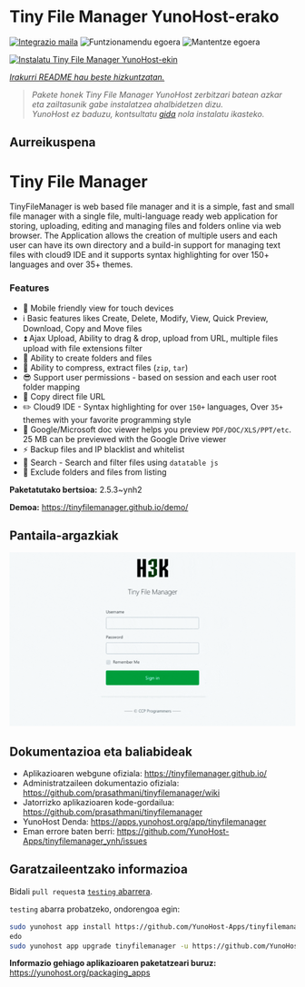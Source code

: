 <!--
Ohart ongi: README hau automatikoki sortu da <https://github.com/YunoHost/apps/tree/master/tools/readme_generator>ri esker
EZ editatu eskuz.
-->

# Tiny File Manager YunoHost-erako

[![Integrazio maila](https://dash.yunohost.org/integration/tinyfilemanager.svg)](https://ci-apps.yunohost.org/ci/apps/tinyfilemanager/) ![Funtzionamendu egoera](https://ci-apps.yunohost.org/ci/badges/tinyfilemanager.status.svg) ![Mantentze egoera](https://ci-apps.yunohost.org/ci/badges/tinyfilemanager.maintain.svg)

[![Instalatu Tiny File Manager YunoHost-ekin](https://install-app.yunohost.org/install-with-yunohost.svg)](https://install-app.yunohost.org/?app=tinyfilemanager)

*[Irakurri README hau beste hizkuntzatan.](./ALL_README.md)*

> *Pakete honek Tiny File Manager YunoHost zerbitzari batean azkar eta zailtasunik gabe instalatzea ahalbidetzen dizu.*  
> *YunoHost ez baduzu, kontsultatu [gida](https://yunohost.org/install) nola instalatu ikasteko.*

## Aurreikuspena

# Tiny File Manager

TinyFileManager is web based file manager and it is a simple, fast and small file manager with a single file, multi-language ready web application for storing, uploading, editing and managing files and folders online via web browser. The Application allows the creation of multiple users and each user can have its own directory and a build-in support for managing text files with cloud9 IDE and it supports syntax highlighting for over 150+ languages and over 35+ themes.

### Features

- :iphone: Mobile friendly view for touch devices
- :information_source: Basic features likes Create, Delete, Modify, View, Quick Preview, Download, Copy and Move files
- :arrow_double_up: Ajax Upload, Ability to drag & drop, upload from URL, multiple files upload with file extensions filter
- :file_folder: Ability to create folders and files
- :gift: Ability to compress, extract files (`zip`, `tar`)
- :sunglasses: Support user permissions - based on session and each user root folder mapping
- :floppy_disk: Copy direct file URL
- :pencil2: Cloud9 IDE - Syntax highlighting for over `150+` languages, Over `35+` themes with your favorite programming style
- :page_facing_up: Google/Microsoft doc viewer helps you preview `PDF/DOC/XLS/PPT/etc`. 25 MB can be previewed with the Google Drive viewer
- :zap: Backup files and IP blacklist and whitelist
- :mag_right: Search - Search and filter files using `datatable js`
- :file_folder: Exclude folders and files from listing



**Paketatutako bertsioa:** 2.5.3~ynh2

**Demoa:** <https://tinyfilemanager.github.io/demo/>

## Pantaila-argazkiak

![Tiny File Manager(r)en pantaila-argazkia](./doc/screenshots/screenshot.png)

## Dokumentazioa eta baliabideak

- Aplikazioaren webgune ofiziala: <https://tinyfilemanager.github.io/>
- Administratzaileen dokumentazio ofiziala: <https://github.com/prasathmani/tinyfilemanager/wiki>
- Jatorrizko aplikazioaren kode-gordailua: <https://github.com/prasathmani/tinyfilemanager>
- YunoHost Denda: <https://apps.yunohost.org/app/tinyfilemanager>
- Eman errore baten berri: <https://github.com/YunoHost-Apps/tinyfilemanager_ynh/issues>

## Garatzaileentzako informazioa

Bidali `pull request`a [`testing` abarrera](https://github.com/YunoHost-Apps/tinyfilemanager_ynh/tree/testing).

`testing` abarra probatzeko, ondorengoa egin:

```bash
sudo yunohost app install https://github.com/YunoHost-Apps/tinyfilemanager_ynh/tree/testing --debug
edo
sudo yunohost app upgrade tinyfilemanager -u https://github.com/YunoHost-Apps/tinyfilemanager_ynh/tree/testing --debug
```

**Informazio gehiago aplikazioaren paketatzeari buruz:** <https://yunohost.org/packaging_apps>
